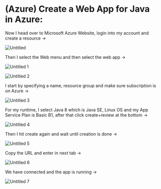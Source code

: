 # (Azure) Create a Web App for Java in Azure:


Now I head over to Microsoft Azure Website, login into my account and create a resource → 

![Untitled](https://user-images.githubusercontent.com/42151912/210009530-205f5ded-4453-4795-8243-b1a898048f03.png)


Then I select the Web menu and then select the web app → 

![Untitled 1](https://user-images.githubusercontent.com/42151912/210009596-636cc8ff-70c3-47f6-b336-909f126de85c.png)

![Untitled 2](https://user-images.githubusercontent.com/42151912/210009612-21716422-8a7d-4ea8-a20c-b030b19c0371.png)


I start by specifying a name, resource group and make sure subscription is on Azure → 

![Untitled 3](https://user-images.githubusercontent.com/42151912/210009657-00ef8984-f76b-428b-a25d-6ffa28d54bc5.png)


For my runtime, I select Java 8 which is Java SE, Linux OS and my App Service Plan is Basic B1, after that click create+review at the bottom → 

![Untitled 4](https://user-images.githubusercontent.com/42151912/210009672-1cf9b00d-fb29-4f17-9f42-c0bbf50555ff.png)


Then I hit create again and wait until creation is done → 

![Untitled 5](https://user-images.githubusercontent.com/42151912/210009692-fc668839-f856-4a26-b06d-0198c9712a69.png)


Copy the URL and enter in next tab → 

![Untitled 6](https://user-images.githubusercontent.com/42151912/210009712-de4a4a6e-bea1-480c-9e80-638fea0bb3f8.png)


We have connected and the app is running → 

![Untitled 7](https://user-images.githubusercontent.com/42151912/210009734-45d36b4b-56a2-4996-abdb-5b6efbf89e28.png)
